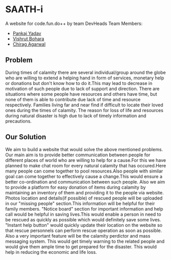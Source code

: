 # SAATH-i

A website for code.fun.do++ by team DevHeads
Team Members: 
* [Pankaj Yadav](https://github.com/y-pankaj)
* [Vishrut Bohara](https://github.com/1ofmytype)
* [Chirag Agarwal](https://github.com/bawabanna230)

## Problem
During times of calamity there are several individual/group around the globe who are willing to extend a helping hand in form of services, monetary help or donations but don't know how to do it.This may lead to decrease in motivation of such people due to lack of support and direction. There are situations where some people have resources and others have time, but none of them is able to contribute due lack of time and resource respectively.
Families living far and near find if difficult to locate their loved ones during the times of calamity.
The reason for loss of life and resources during natural disaster is high due to lack of timely information and precautions.

## Our Solution
We aim to build a website that would solve the above mentioned problems. Our main aim is to provide better communication between people for different places of world who are willing to help for a cause.For this we have planned to make chat room for every natural calamity that has occured.Here many people can come together to pool resources.Also people with similar goal can come together to effectively cause a change.This would ensure a better co-ordination and communication between such people.
Also we aim to provide a platform for easy donation of items during calamity by maintaining an inventory of them and providing it to the people via website.
Photos location and details(if possible) of rescued people will be uploaded in our "missing people" section.This information will be helpful for their family members.
"Notice board" section for important information and help call would be helpful in saving  lives.This would enable a person in need to be rescued as quickly as possible which would definitely save some lives.
"Instant help button" would quickly update their location on the website so that rescue personnels can perform rescue operation as soon as possible.
Also a very important feature will be the calamity perdictor and mass messaging system. This would get timely warning to the related people and would give them ample time to get prepared for the disaster. This would help in reducing the economic and life loss.  
